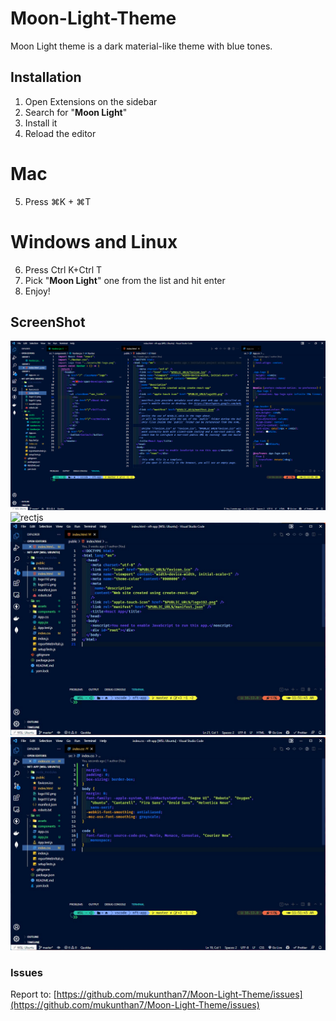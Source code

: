 # Moon-Light-Theme

Moon Light theme is a dark material-like theme with blue tones.

## Installation

1.  Open Extensions on the sidebar
2.  Search for "**Moon Light**"
3.  Install it
4.  Reload the editor

# Mac

5.  Press ⌘K + ⌘T

# Windows and Linux

6.  Press Ctrl K+Ctrl T
7.  Pick "**Moon Light**" one from the list and hit enter
8.  Enjoy!

## ScreenShot

![Moon-Light-Theme](https://github.com/mukunthan7/Moon-Light-Theme/blob/main/images/Moon-Light-Theme.png?raw=true)
![rectjs](https://github.com/mukunthan7/Moon-Light-Theme/blob/main/images/rect.jpg?raw=true)
![html](https://github.com/mukunthan7/Moon-Light-Theme/blob/main/images/html.jpg?raw=true)
![css](https://github.com/mukunthan7/Moon-Light-Theme/blob/main/images/css.jpg?raw=true)

### Issues

Report to: [https://github.com/mukunthan7/Moon-Light-Theme/issues](https://github.com/mukunthan7/Moon-Light-Theme/issues)

